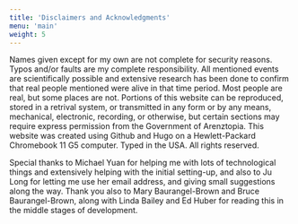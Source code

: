 ```yaml
---
title: 'Disclaimers and Acknowledgments'
menu: 'main'
weight: 5
---
```


Names given except for my own are not complete for security reasons. Typos and/or faults are my complete responsibility. All mentioned events are scientifically possible and extensive research has been done to confirm that real people mentioned were alive in that time period. Most people are real, but some places are not. Portions of this website can be reproduced, stored in a retrival system, or transmitted in any form or by any means, mechanical, electronic, recording, or otherwise, but certain sections may require express permission from the Government of Arenztopia. This website was created using Github and Hugo on a Hewlett-Packard Chromebook 11 G5 computer. Typed in the USA. All rights reserved.

Special thanks to Michael Yuan for helping me with lots of technological things and extensively helping with the initial setting-up, and also to Ju Long for letting me use her email address, and giving small suggestions along the way. Thank you also to Mary Baurangel-Brown and Bruce Baurangel-Brown, along with Linda Bailey and Ed Huber for reading this in the middle stages of development. 
